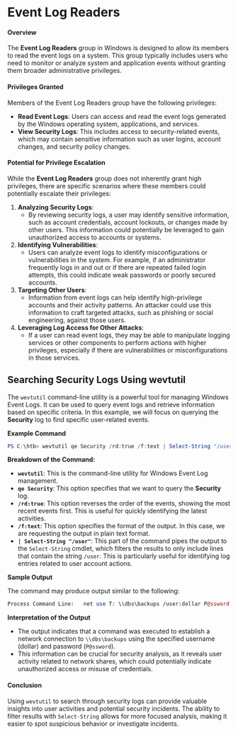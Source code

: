 # Event Log Readers

#### **Overview**

The **Event Log Readers** group in Windows is designed to allow its members to read the event logs on a system. This group typically includes users who need to monitor or analyze system and application events without granting them broader administrative privileges.

#### **Privileges Granted**

Members of the Event Log Readers group have the following privileges:

* **Read Event Logs**: Users can access and read the event logs generated by the Windows operating system, applications, and services.
* **View Security Logs**: This includes access to security-related events, which may contain sensitive information such as user logins, account changes, and security policy changes.

#### **Potential for Privilege Escalation**

While the **Event Log Readers** group does not inherently grant high privileges, there are specific scenarios where these members could potentially escalate their privileges:

1. **Analyzing Security Logs**:
   * By reviewing security logs, a user may identify sensitive information, such as account credentials, account lockouts, or changes made by other users. This information could potentially be leveraged to gain unauthorized access to accounts or systems.
2. **Identifying Vulnerabilities**:
   * Users can analyze event logs to identify misconfigurations or vulnerabilities in the system. For example, if an administrator frequently logs in and out or if there are repeated failed login attempts, this could indicate weak passwords or poorly secured accounts.
3. **Targeting Other Users**:
   * Information from event logs can help identify high-privilege accounts and their activity patterns. An attacker could use this information to craft targeted attacks, such as phishing or social engineering, against those users.
4. **Leveraging Log Access for Other Attacks**:
   * If a user can read event logs, they may be able to manipulate logging services or other components to perform actions with higher privileges, especially if there are vulnerabilities or misconfigurations in those services.

## **Searching Security Logs Using wevtutil**

The `wevtutil` command-line utility is a powerful tool for managing Windows Event Logs. It can be used to query event logs and retrieve information based on specific criteria. In this example, we will focus on querying the **Security** log to find specific user-related events.

**Example Command**

```powershell
PS C:\htb> wevtutil qe Security /rd:true /f:text | Select-String "/user"
```

**Breakdown of the Command:**

* **`wevtutil`**: This is the command-line utility for Windows Event Log management.
* **`qe Security`**: This option specifies that we want to query the **Security** log.
* **`/rd:true`**: This option reverses the order of the events, showing the most recent events first. This is useful for quickly identifying the latest activities.
* **`/f:text`**: This option specifies the format of the output. In this case, we are requesting the output in plain text format.
* **`| Select-String "/user"`**: This part of the command pipes the output to the `Select-String` cmdlet, which filters the results to only include lines that contain the string `/user`. This is particularly useful for identifying log entries related to user account actions.

**Sample Output**

The command may produce output similar to the following:

```perl
Process Command Line:   net use T: \\dbs\backups /user:dollar P@ssword
```

**Interpretation of the Output**

* The output indicates that a command was executed to establish a network connection to `\\dbs\backups` using the specified username (dollar) and password (`P@ssword`).
* This information can be crucial for security analysis, as it reveals user activity related to network shares, which could potentially indicate unauthorized access or misuse of credentials.

#### **Conclusion**

Using `wevtutil` to search through security logs can provide valuable insights into user activities and potential security incidents. The ability to filter results with `Select-String` allows for more focused analysis, making it easier to spot suspicious behavior or investigate incidents.
